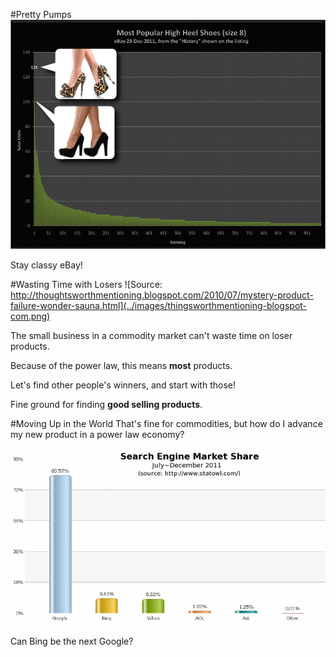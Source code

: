 <!SLIDE center bullets incremental transition=fade>
#Pretty Pumps
![eBay's Most Popular Shoes](../images/Shoes.png)

Stay classy eBay!


<!SLIDE center bullets incremental transition=fade>
#Wasting Time with Losers
![Source: http://thoughtsworthmentioning.blogspot.com/2010/07/mystery-product-failure-wonder-sauna.html](../images/thingsworthmentioning-blogspot-com.png)

The small business in a commodity market can't waste time on loser products.  

Because of the power law, this means **most** products.

<p>Let's find <span class='highlite'>other people's winners</span>, and start with those!</p>


Fine ground for finding **good selling products**.

<!SLIDE center bullets incremental transition=fade>
#Moving Up in the World
That's fine for commodities, but how do I advance my new product in a power law economy? 

![Search Engine Market Share](../images/search_engine.png)

Can Bing be the next Google?
